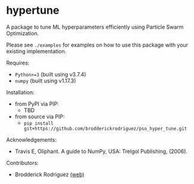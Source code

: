 # hypertune
A package to tune ML hyperparameters efficiently using Particle Swarm Optimization.

Please see `./examples` for examples on how to use this package with your existing implementation.

Requires:
* `Python>=3` (built using v3.7.4)
* `numpy` (built using v1.17.3)


Installation:
* from PyPI via PIP:
  * TBD
* from source via PIP:
  * `pip install git+https://github.com/brodderickrodriguez/pso_hyper_tune.git`


Acknowledgements:
* Travis E, Oliphant. A guide to NumPy, USA: Trelgol Publishing, (2006).


Contributors:
* Brodderick Rodriguez [(web)](http://brodderick.com)